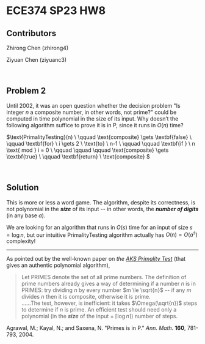 # ECE374 SP23 HW8

## Contributors

Zhirong Chen (zhirong4)

Ziyuan Chen (ziyuanc3)

<br>

## Problem 2

Until 2002, it was an open question whether the decision problem "Is integer $n$ a composite number, in other words, not prime?" could be computed in time polynomial in the size of its input. Why doesn’t the following algorithm suffice to prove it is in P, since it runs in $O(n)$ time?

$\text{PrimalityTesting}(n) \\
\qquad \text{composite} \gets \textbf{false} \\
\qquad \textbf{for} \ i \gets 2 \ \text{to} \ n-1 \\
\qquad \qquad \textbf{if } \ n \text{ mod } i = 0 \\
\qquad \qquad \qquad \text{composite} \gets \textbf{true} \\
\qquad \textbf{return} \ \text{composite}
$

<br>

## Solution

This is more or less a word game. The algorithm, despite its correctness, is not polynomial in the ***size*** of its input -- in other words, the ***number of digits*** (in any base $a$).

We are looking for an algorithm that runs in $O(s)$ time for an input of size $s = \log n$, but our intuitive $\text{PrimalityTesting}$ algorithm actually has $O(n) = O(a^s)$ complexity!

---

As pointed out by the well-known paper on *the [AKS Primality Test](https://www.cse.iitk.ac.in/users/manindra/algebra/primality_v6.pdf)* (that gives an authentic polynomial algorithm),

> Let $\text{PRIMES}$ denote the set of all prime numbers. The definition of prime numbers already gives a way of determining if a number $n$ is in $\text{PRIMES}$: try dividing $n$ by every number $m \le \sqrt{n}$ -- if any $m$
divides $n$ then it is composite, otherwise it is prime. <br> ……The test, however, is inefficient: it takes $\Omega(\sqrt{n})$ steps to determine if $n$ is prime. An efficient test should need only a polynomial (in the ***size*** of the input = $\lceil \log n \rceil$) number of steps.

Agrawal, M.; Kayal, N.; and Saxena, N. "Primes is in P." *Ann. Math*. **160**, 781-793, 2004.

